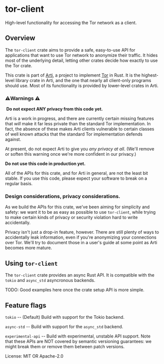 # tor-client

High-level functionality for accessing the Tor network as a client.

## Overview

The `tor-client` crate aims to provide a safe, easy-to-use API for
applications that want to use Tor network to anonymize their
traffic.  It hides most of the underlying detail, letting other
crates decide how exactly to use the Tor crate.

This crate is part of
[Arti](https://gitlab.torproject.org/tpo/core/arti/), a project to
implement [Tor](https://www.torproject.org/) in Rust.
It is the highest-level library crate in
Arti, and the one that nearly all client-only programs should use.
Most of its functionality is provided by lower-level crates in Arti.

### ⚠️Warnings ⚠
️
**Do not expect ANY privacy from this code yet.**

Arti is a work in progress, and there are currently certain
missing features that _will_ make it far less private than the
standard Tor implementation.  In fact, the absence of these makes
Arti clients vulnerable to certain classes of well known attacks
that the standard Tor implementation defends against.

At present, do not expect Arti to give you _any privacy at all_.  (We'll
remove or soften this warning once we're more confident in our privacy.)

**Do not use this code in production yet.**

All of the APIs for this crate, and for Arti in general, are not
the least bit stable.  If you use this code, please expect your
software to break on a regular basis.

### Design considerations, privacy considerations.

As we build the APIs for this crate, we've been aiming for
simplicity and safety: we want it to be as easy as possible to use
`tor-client`, while trying to make certain kinds of privacy or security
violation hard to write accidentally.

Privacy isn't just a drop-in feature, however.  There are still
plenty of ways to accidentally leak information, even if you're
anonymizing your connections over Tor.  We'll try to document
those in a user's guide at some point as Arti becomes more mature.

## Using `tor-client`

The `tor-client` crate provides an async Rust API.  It is
compatible with the `tokio` and `async_std` asyncronous backends.

TODO: Good examples here once the crate setup API is more simple.

## Feature flags

`tokio` -- (Default) Build with support for the Tokio backend.

`async-std` -- Build with support for the `async_std` backend.

`experimental-api` -- Build with experimental, unstable API support.
Note that these APIs are NOT covered by semantic versioning guarantees:
we might break them or remove them between patch versions.

License: MIT OR Apache-2.0
